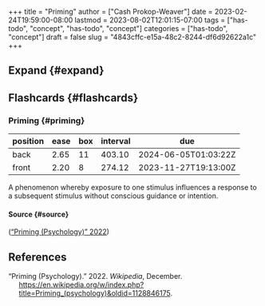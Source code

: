 +++
title = "Priming"
author = ["Cash Prokop-Weaver"]
date = 2023-02-24T19:59:00-08:00
lastmod = 2023-08-02T12:01:15-07:00
tags = ["has-todo", "concept", "has-todo", "concept"]
categories = ["has-todo", "concept"]
draft = false
slug = "4843cffc-e15a-48c2-8244-df6d92622a1c"
+++

## Expand {#expand}


## Flashcards {#flashcards}


### Priming {#priming}

| position | ease | box | interval | due                  |
|----------|------|-----|----------|----------------------|
| back     | 2.65 | 11  | 403.10   | 2024-06-05T01:03:22Z |
| front    | 2.20 | 8   | 274.12   | 2023-11-27T19:13:00Z |

A phenomenon whereby exposure to one stimulus influences a response to a subsequent stimulus without conscious guidance or intention.


#### Source {#source}

(<a href="#citeproc_bib_item_1">“Priming (Psychology)” 2022</a>)

## References

<style>.csl-entry{text-indent: -1.5em; margin-left: 1.5em;}</style><div class="csl-bib-body">
  <div class="csl-entry"><a id="citeproc_bib_item_1"></a>“Priming (Psychology).” 2022. <i>Wikipedia</i>, December. <a href="https://en.wikipedia.org/w/index.php?title=Priming_(psychology)&oldid=1128846175">https://en.wikipedia.org/w/index.php?title=Priming_(psychology)&#38;oldid=1128846175</a>.</div>
</div>
